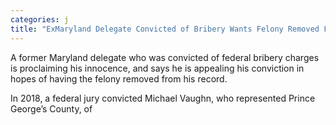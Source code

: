 ```yaml
---
categories: j
title: "ExMaryland Delegate Convicted of Bribery Wants Felony Removed From Record"
---
```


A former Maryland delegate who was convicted of federal bribery charges is proclaiming his innocence, and says he is appealing his conviction in hopes of having the felony removed from his record.



In 2018, a federal jury convicted Michael Vaughn, who represented Prince George&#8217;s County, of 